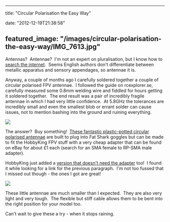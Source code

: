 
---
title: "Circular Polarisation the Easy Way"

date: "2012-12-19T21:38:58"

featured_image: "/images/circular-polarisation-the-easy-way/IMG_7613.jpg"
---


Antennas?  Antennae?  I'm not an expert on pluralisation, but I know how to <a href="http://grammarist.com/usage/antennae-antennas/">search the internet</a>.  Seems English authors don't differentiate between metallic apparatus and sensory appendages, so antennae it is.

Anyway, a couple of months ago I carefully soldered together a couple of circular polarised FPV antennae.  I followed the guide on rcexplorer.se, carefully measured some 0.8mm welding wire and fiddled for hours getting it soldered together.  The end result was a pair of incredibly fragile antennae in which I had very little confidence.  At 5.8GHz the tolerances are incredibly small and even the smallest blob or errant solder can cause issues, not to mention bashing into the ground and ruining everything.

<a href="http://logicalgenetics.com/circular-polarisation-the-easy-way/img_7613/"><img src="/images/circular-polarisation-the-easy-way/IMG_7613.jpg"/></a>

The answer?  Buy something!  <a href="http://www.hobbyking.com/hobbyking/store/__27750__5_8GHz_Circular_Polarized_spiroNet_Antenna.html">These fantastic plastic-potted circular polarised antennae</a> are built to plug into Fat Shark goggles but can be made to fit the HobbyKing FPV stuff with a very cheap adapter that can be found on eBay for about £1 each (search for an SMA female to RP-SMA male adapter).

HobbyKing just added a <a href="http://www.hobbyking.com/hobbyking/store/__31647__RP_SMA_5_8GHz_Circular_Polarized_spiroNet_Antenna.html">version that doesn't need the adapter</a> too!  I found it while looking for a link for the previous paragraph.  I'm not too fussed that I missed out though - the ones I got are great!

<a href="http://logicalgenetics.com/circular-polarisation-the-easy-way/img_7615/"><img src="/images/circular-polarisation-the-easy-way/IMG_7615.jpg"/></a>

These little antennae are much smaller than I expected.  They are also very light and very tough.  The flexible but stiff cable allows them to be bent into the right position for your model too.

Can't wait to give these a try - when it stops raining.